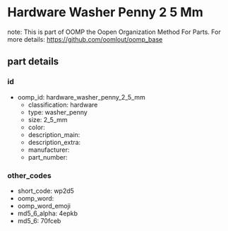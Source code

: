 # Hardware Washer Penny 2 5 Mm  

note: This is part of OOMP the Oopen Organization Method For Parts. For more details: https://github.com/oomlout/oomp_base

##  part details





### id
* oomp_id: hardware_washer_penny_2_5_mm
  * classification: hardware
  * type: washer_penny
  * size: 2_5_mm
  * color: 
  * description_main: 
  * description_extra: 
  * manufacturer: 
  * part_number: 

### other_codes
* short_code: wp2d5
* oomp_word: 
* oomp_word_emoji 
* md5_6_alpha: 4epkb
* md5_6: 70fceb
